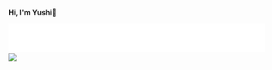 
<!--<a href="https://github.com/YoshieYuushi#gh-light-mode-only">
  <img align="right" src="https://github-readme-stats-git-masterrstaa-rickstaa.vercel.app/api?username=YoshieYuushi&show_icons=true&icon_color=805AD5&text_color=718096&bg_color=ffffff&hide_title=true#gh-light-mode-only"/>
</a>
<a href="https://github.com/YoshieYuushi#gh-dark-mode-only">
  <img align="right" src="https://github-readme-stats-git-masterrstaa-rickstaa.vercel.app/api?username=YoshieYuushi&show_icons=true&hide_title=true&theme=merko#gh-dark-mode-only"/>
</a>-->

<b>Hi, I'm Yushi👋</b>


<img src="header.svg" alt="Header Image">

<a href="https://github.com/YoshieYuushi">
  <img src = 'https://cdn.acwing.com/media/article/image/2022/07/12/52520_f251725801-typing-github.gif' width="310"/>
</a>



<!--<a href="https://YoshieYuushi.com">
  <img src="https://img.shields.io/badge/Author-YoshieYuushi-blue" />
</a>-->

<!--<a href="https://github.com/YoshieYuushi">
  <img src="https://komarev.com/ghpvc/?username=YoshieYuushi" />
</a>-->

<!-- markdown style -->
<!--![](https://img.shields.io/badge/Author-tonngw-blue) ![](https://komarev.com/ghpvc/?username=tonngw)-->
<!--
**tonngw/tonngw** is a ✨ _special_ ✨ repository because its `README.md` (this file) appears on your GitHub profile.

Here are some ideas to get you started:

- 🔭 I’m currently working on ...
- 🌱 I’m currently learning ...
- 👯 I’m looking to collaborate on ...
- 🤔 I’m looking for help with ...
- 💬 Ask me about ...
- 📫 How to reach me: ...
- 😄 Pronouns: ...
- ⚡ Fun fact: ...
-->
